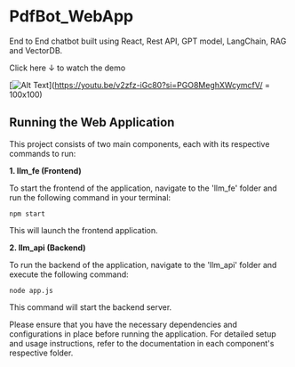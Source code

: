 # PdfBot_WebApp
End to End chatbot built using React, Rest API, GPT model, LangChain, RAG and VectorDB.

Click here &darr; to watch the demo

[![Alt Text](https://github.com/NivedhaBalakrishnan/PdfBot_WebApp/assets/50318272/b659058e-f743-4482-98cc-ffefcd8088df)](https://youtu.be/v2zfz-iGc80?si=PGO8MeghXWcymcfV/ = 100x100)


## Running the Web Application

This project consists of two main components, each with its respective commands to run:

**1. llm_fe (Frontend)**

To start the frontend of the application, navigate to the 'llm_fe' folder and run the following command in your terminal:

```shell
npm start
```

This will launch the frontend application.

**2. llm_api (Backend)**

To run the backend of the application, navigate to the 'llm_api' folder and execute the following command:

``` shell
node app.js
```

This command will start the backend server.

Please ensure that you have the necessary dependencies and configurations in place before running the application. For detailed setup and usage instructions, refer to the documentation in each component's respective folder.
